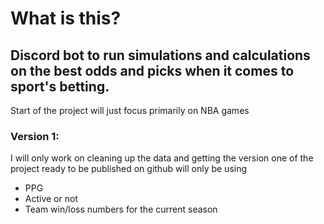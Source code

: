 # What is this?
## Discord bot to run simulations and calculations on the best odds and picks when it comes to sport's betting.
Start of the project will just focus primarily on NBA games
### Version 1:
I will only work on cleaning up the data and getting the version one of the project ready to be published on github will only be using
- PPG
- Active or not
- Team win/loss numbers for the current season

